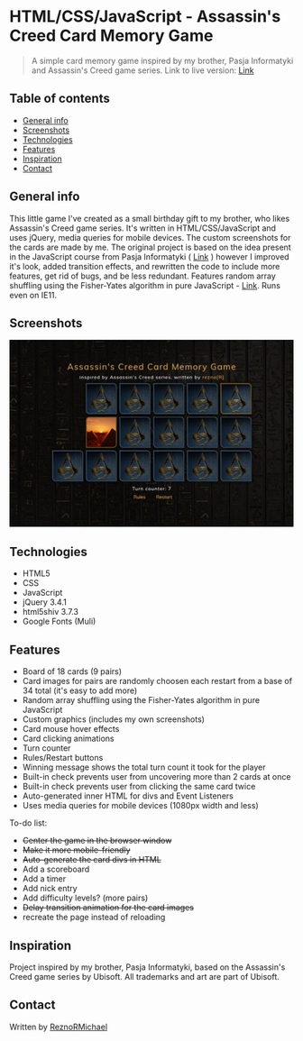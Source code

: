 # HTML/CSS/JavaScript - Assassin's Creed Card Memory Game

> A simple card memory game inspired by my brother, Pasja Informatyki and Assassin's Creed game series. Link to live version: [Link](http://reznortech.rf.gd/projects/ac-card-memory-game/game.html)

## Table of contents

* [General info](#general-info)
* [Screenshots](#screenshots)
* [Technologies](#technologies)
* [Features](#features)
* [Inspiration](#inspiration)
* [Contact](#contact)

## General info

This little game I've created as a small birthday gift to my brother, who likes Assassin's Creed game series. It's written in HTML/CSS/JavaScript and uses jQuery, media queries for mobile devices. The custom screenshots for the cards are made by me. The original project is based on the idea present in the JavaScript course from Pasja Informatyki ( [Link](https://www.youtube.com/watch?v=edNqTubHUU0) ) however I improved it's look, added transition effects, and rewritten the code to include more features, get rid of bugs, and be less redundant. Features random array shuffling using the Fisher-Yates algorithm in pure JavaScript - [Link](https://bost.ocks.org/mike/shuffle/). Runs even on IE11.

## Screenshots

![Example screenshot](./img/screen1.jpg)

## Technologies

* HTML5
* CSS
* JavaScript
* jQuery 3.4.1
* html5shiv 3.7.3
* Google Fonts (Muli)

## Features

* Board of 18 cards (9 pairs)
* Card images for pairs are randomly choosen each restart from a base of 34 total (it's easy to add more)
* Random array shuffling using the Fisher-Yates algorithm in pure JavaScript
* Custom graphics (includes my own screenshots)
* Card mouse hover effects
* Card clicking animations
* Turn counter
* Rules/Restart buttons
* Winning message shows the total turn count it took for the player
* Built-in check prevents user from uncovering more than 2 cards at once
* Built-in check prevents user from clicking the same card twice
* Auto-generated inner HTML for divs and Event Listeners
* Uses media queries for mobile devices (1080px width and less)

To-do list:

* ~~Center the game in the browser window~~
* ~~Make it more mobile-friendly~~
* ~~Auto-generate the card divs in HTML~~
* Add a scoreboard
* Add a timer
* Add nick entry
* Add difficulty levels? (more pairs)
* ~~Delay transition animation for the card images~~
* recreate the page instead of reloading

## Inspiration

Project inspired by my brother, Pasja Informatyki, based on the Assassin's Creed game series by Ubisoft. All trademarks and art are part of Ubisoft.

## Contact

Written by [ReznoRMichael](https://github.com/ReznoRMichael)